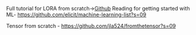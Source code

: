 
 Full tutorial for LORA from scratch->[Github](https://www.reddit.com/r/MachineLearning/comments/1cpj6b9/p_lora_from_scratch_implementation_for_llm/)
Reading for getting started with ML-
https://github.com/elicit/machine-learning-list?s=09

Tensor from scratch - https://github.com/jla524/fromthetensor?s=09

